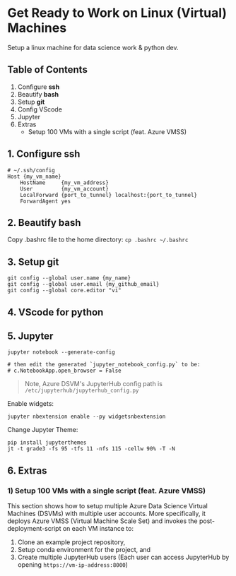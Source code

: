 # Get Ready to Work on Linux (Virtual) Machines

Setup a linux machine for data science work & python dev.

## Table of Contents

1. Configure **ssh**
2. Beautify **bash** 
3. Setup **git**
4. Config VScode
5. Jupyter
6. Extras
    * Setup 100 VMs with a single script (feat. Azure VMSS)

## 1. Configure **ssh**

```
# ~/.ssh/config
Host {my_vm_name}
    HostName     {my_vm_address}
    User         {my_vm_account}
    LocalForward {port_to_tunnel} localhost:{port_to_tunnel}
    ForwardAgent yes
```

## 2. Beautify **bash**
Copy .bashrc file to the home directory:
`cp .bashrc ~/.bashrc`


## 3. Setup **git**

```
git config --global user.name {my_name}
git config --global user.email {my_github_email}
git config --global core.editor "vi"
```

## 4. VScode for **python**

## 5. Jupyter
```
jupyter notebook --generate-config

# then edit the generated `jupyter_notebook_config.py` to be:
# c.NotebookApp.open_browser = False
```
> Note, Azure DSVM's JupyterHub config path is `/etc/jupyterhub/jupyterhub_config.py`

Enable widgets:
```
jupyter nbextension enable --py widgetsnbextension
```

Change Jupyter Theme:
```
pip install jupyterthemes
jt -t grade3 -fs 95 -tfs 11 -nfs 115 -cellw 90% -T -N
```


## 6. Extras

### 1) Setup 100 VMs with a single script (feat. Azure VMSS)

This section shows how to setup multiple Azure Data Science Virtual Machines (DSVMs) with multiple user accounts.
More specifically, it deploys Azure VMSS (Virtual Machine Scale Set) and invokes the post-deployment-script on each VM instance
to:
1. Clone an example project repository,
1. Setup conda environment for the project, and
1. Create multiple JupyterHub users (Each user can access JupyterHub by opening `https://vm-ip-address:8000`)
